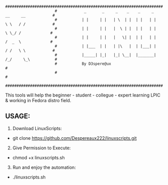                           ######################################################################
                          #            _       _     _    _    _     _    __     __            #
                          #           | |     | |   | \  | |  | |   | |   \ \   / /            #
                          #           | |     | |   |  \ | |  | |   | |    \ \_/ /             #
                          #           | |     | |   |   \| |  | |   | |    /  _  \             #
                          #           | |___  | |   | |\   |  | |___| |   / /   \ \            #
                          #           |_____| |_|   |_| \__|  |_______|  /_/     \_\           #
                          #           By D3spere@ux                                            #
                          #                                                                    #
                          ######################################################################
           
           
This tools will help the beginner - student - collegue - expert learning LPIC & working in Fedora distro field.

USAGE:
------

1. Download LinuxScripts:

- git clone https://github.com/Despereaux222/linuxscripts.git

2. Give Permission to Execute:

- chmod +x linuxscripts.sh

3. Run and enjoy the automation:

- ./linuxscripts.sh
